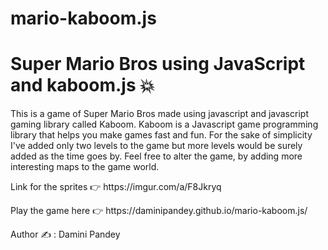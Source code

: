 
# mario-kaboom.js
<h1>Super Mario Bros using JavaScript and kaboom.js 💥</h1>


<p>This is a game of Super Mario Bros made using javascript and javascript gaming library called Kaboom.
Kaboom is a Javascript game programming library that helps you make games fast and fun.
For the sake of simplicity I've added only two levels to the game but more levels would be surely added as the time goes by.
Feel free to alter the game, by adding more interesting maps to the game world.</p>

<p>Link for the sprites 👉 https://imgur.com/a/F8Jkryq<p>
<p>Play the game here 👉 https://daminipandey.github.io/mario-kaboom.js/</p>


<p>Author ✍️ : Damini Pandey</p>
